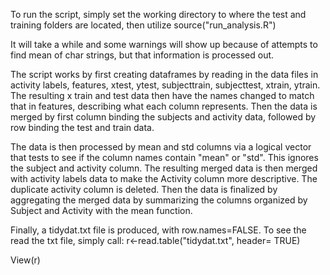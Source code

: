 To run the script, simply set the working directory to where the test and training folders are located, then utilize
source("run_analysis.R")

It will take a while and some warnings will show up because of attempts to find mean of char strings, but that information is processed out.

The script works by first creating dataframes by reading in the data files in activity labels, features, xtest, ytest, subjecttrain, subjecttest, xtrain, ytrain.
The resulting x train and test data then have the names changed to match that in features, describing what each column represents.
Then the data is merged by first column binding the subjects and activity data, followed by row binding the test and train data.

The data is then processed by mean and std columns via a logical vector that tests to see if the column names contain "mean" or "std". This ignores the subject and activity column.
The resulting merged data is then merged with activity labels data to make the Activity column more descriptive. The duplicate activity column is deleted.
Then the data is finalized by aggregating the merged data by summarizing the columns organized by Subject and Activity with the mean function.

Finally, a tidydat.txt file is produced, with row.names=FALSE.
To see the read the txt file, simply call:
r<-read.table("tidydat.txt", header= TRUE)

View(r)
